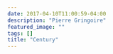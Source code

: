 ```yaml
---
date: 2017-04-10T11:00:59-04:00
description: "Pierre Gringoire"
featured_image: ""
tags: []
title: "Century"
---
```



